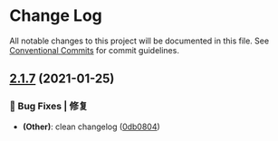 # Change Log

All notable changes to this project will be documented in this file.
See [Conventional Commits](https://conventionalcommits.org) for commit guidelines.

## [2.1.7](https://github.com/arvinxx/commit-gitmoji/compare/commitlint-config-gitmoji@2.1.6...commitlint-config-gitmoji@2.1.7) (2021-01-25)


### 🐛 Bug Fixes | 修复

* **(Other)**: clean changelog ([0db0804](https://github.com/arvinxx/commit-gitmoji/commit/0db0804))
